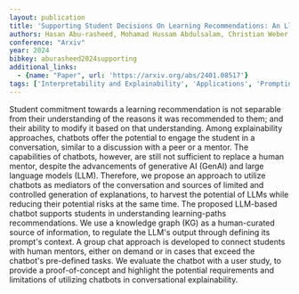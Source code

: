 ```yaml
---
layout: publication
title: 'Supporting Student Decisions On Learning Recommendations: An Llm-based Chatbot With Knowledge Graph Contextualization For Conversational Explainability And Mentoring'
authors: Hasan Abu-rasheed, Mohamad Hussam Abdulsalam, Christian Weber, Madjid Fathi
conference: "Arxiv"
year: 2024
bibkey: aburasheed2024supporting
additional_links:
  - {name: "Paper", url: 'https://arxiv.org/abs/2401.08517'}
tags: ['Interpretability and Explainability', 'Applications', 'Prompting', 'Reinforcement Learning', 'Interpretability']
---
```

Student commitment towards a learning recommendation is not separable from
their understanding of the reasons it was recommended to them; and their
ability to modify it based on that understanding. Among explainability
approaches, chatbots offer the potential to engage the student in a
conversation, similar to a discussion with a peer or a mentor. The capabilities
of chatbots, however, are still not sufficient to replace a human mentor,
despite the advancements of generative AI (GenAI) and large language models
(LLM). Therefore, we propose an approach to utilize chatbots as mediators of
the conversation and sources of limited and controlled generation of
explanations, to harvest the potential of LLMs while reducing their potential
risks at the same time. The proposed LLM-based chatbot supports students in
understanding learning-paths recommendations. We use a knowledge graph (KG) as
a human-curated source of information, to regulate the LLM's output through
defining its prompt's context. A group chat approach is developed to connect
students with human mentors, either on demand or in cases that exceed the
chatbot's pre-defined tasks. We evaluate the chatbot with a user study, to
provide a proof-of-concept and highlight the potential requirements and
limitations of utilizing chatbots in conversational explainability.

